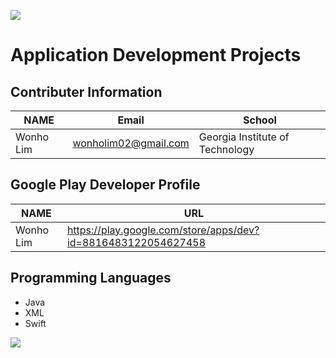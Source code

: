 ![](https://placehold.it/950x90/FF4500/fff?text=Welcome!)
# Application Development **Projects**

## Contributer Information
<!-- Tables -->
| NAME      | Email                |School                           |
| --------- | -------------------- |---------------------------------|
| Wonho Lim | wonholim02@gmail.com | Georgia Institute of Technology |

## Google Play Developer Profile
| NAME      | URL                                                           |       
| --------- | --------------------------------------------------------------|
| Wonho Lim | https://play.google.com/store/apps/dev?id=8816483122054627458 |

## Programming Languages
* Java
* XML
* Swift

![](https://www.trustedreviews.com/wp-content/uploads/sites/54/2014/08/android-launchers.jpg)
